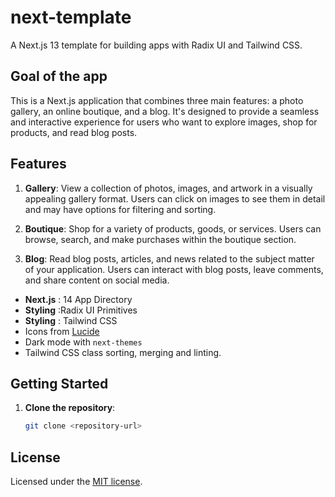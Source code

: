 # next-template

A Next.js 13 template for building apps with Radix UI and Tailwind CSS.

## Goal of the app 


This is a Next.js application that combines three main features: a photo gallery, an online boutique, and a blog. It's designed to provide a seamless and interactive experience for users who want to explore images, shop for products, and read blog posts.

## Features

1. **Gallery**: View a collection of photos, images, and artwork in a visually appealing gallery format. Users can click on images to see them in detail and may have options for filtering and sorting.

2. **Boutique**: Shop for a variety of products, goods, or services. Users can browse, search, and make purchases within the boutique section.

3. **Blog**: Read blog posts, articles, and news related to the subject matter of your application. Users can interact with blog posts, leave comments, and share content on social media.


- **Next.js** : 14 App Directory
- **Styling** :Radix UI Primitives
- **Styling** : Tailwind CSS
- Icons from [Lucide](https://lucide.dev)
- Dark mode with `next-themes`
- Tailwind CSS class sorting, merging and linting.

## Getting Started

1. **Clone the repository**:

   ```bash
   git clone <repository-url>

## License

Licensed under the [MIT license](https://github.com/shadcn/ui/blob/main/LICENSE.md).
